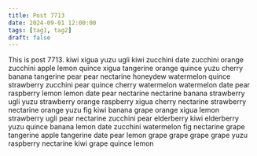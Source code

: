 ```yaml
---
title: Post 7713
date: 2024-09-01 12:00:00
tags: [tag1, tag2]
draft: false
---
```

This is post 7713.
kiwi
xigua
yuzu
ugli
kiwi
zucchini
date
zucchini
orange
zucchini
apple
lemon
quince
xigua
tangerine
orange
quince
yuzu
cherry
banana
tangerine
pear
pear
nectarine
honeydew
watermelon
quince
strawberry
zucchini
pear
quince
cherry
watermelon
watermelon
date
pear
raspberry
lemon
lemon
date
pear
nectarine
nectarine
banana
strawberry
ugli
yuzu
strawberry
orange
raspberry
xigua
cherry
nectarine
strawberry
nectarine
orange
yuzu
fig
kiwi
banana
grape
orange
xigua
lemon
strawberry
ugli
pear
nectarine
zucchini
pear
elderberry
kiwi
elderberry
yuzu
quince
banana
lemon
date
zucchini
watermelon
fig
nectarine
grape
tangerine
apple
tangerine
date
pear
lemon
grape
grape
grape
grape
yuzu
raspberry
nectarine
kiwi
grape
quince
lemon
